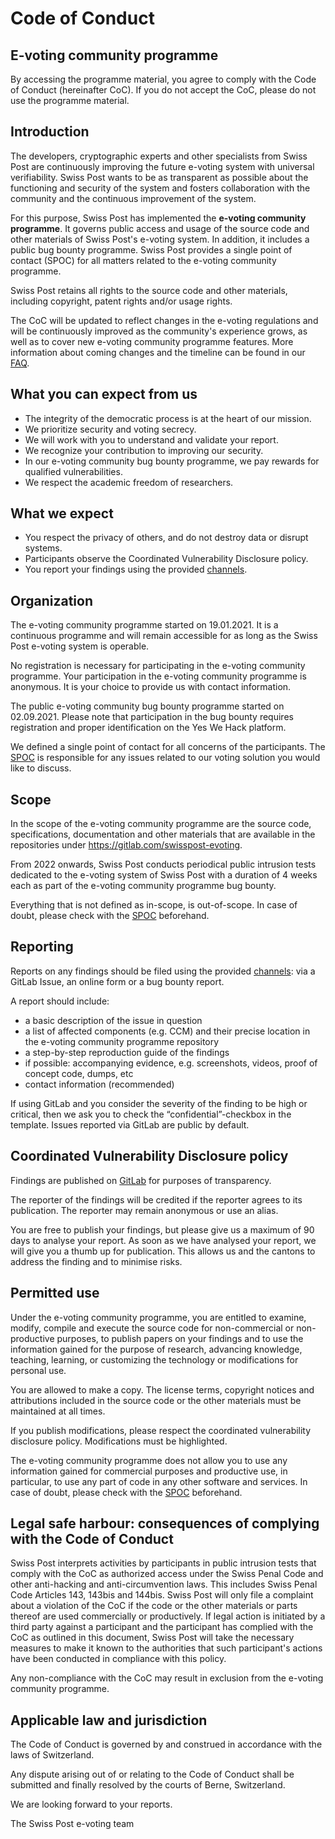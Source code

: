 # Code of Conduct

## E-voting community programme

By accessing the programme material, you agree to comply with the Code of Conduct (hereinafter CoC). If you do not accept the CoC, please do not use the programme material.

## Introduction

The developers, cryptographic experts and other specialists from Swiss Post are continuously improving the future e-voting system with universal verifiability. Swiss Post wants to be as transparent as possible about the functioning and security of the system and fosters collaboration with the community and the continuous improvement of the system.

For this purpose, Swiss Post has implemented the **e-voting community programme**. It governs public access and usage of the source code and other materials of Swiss Post's e-voting system. In addition, it includes a public bug bounty programme. Swiss Post provides a single point of contact (SPOC) for all matters related to the e-voting community programme.

Swiss Post retains all rights to the source code and other materials, including copyright, patent rights and/or usage rights.

The CoC will be updated to reflect changes in the e-voting regulations and will be continuously improved as the community's experience grows, as well as to cover new e-voting community programme features. More information about coming changes and the timeline can be found in our [FAQ](https://evoting-community.post.ch/en/help-and-contact/faq).

## What you can expect from us

- The integrity of the democratic process is at the heart of our mission.
- We prioritize security and voting secrecy.
- We will work with you to understand and validate your report.
- We recognize your contribution to improving our security.
- In our e-voting community bug bounty programme, we pay rewards for qualified vulnerabilities.
- We respect the academic freedom of researchers.

## What we expect

- You respect the privacy of others, and do not destroy data or disrupt systems.
- Participants observe the Coordinated Vulnerability Disclosure policy.
- You report your findings using the provided [channels](https://evoting-community.post.ch/en/contributions).

## Organization

The e-voting community programme started on 19.01.2021. It is a continuous programme and will remain accessible for as long as the Swiss Post e-voting system is operable.

No registration is necessary for participating in the e-voting community programme. Your participation in the e-voting community programme is anonymous. It is your choice to provide us with contact information.

The public e-voting community bug bounty programme started on 02.09.2021. Please note that participation in the bug bounty requires registration and proper identification on the Yes We Hack platform.

We defined a single point of contact for all concerns of the participants. The [SPOC](https://evoting-community.post.ch/en/help-and-contact/support#contact) is responsible for any issues related to our voting solution you would like to discuss.

## Scope

In the scope of the e-voting community programme are the source code, specifications, documentation and other materials that are available in the repositories under <https://gitlab.com/swisspost-evoting>.

From 2022 onwards, Swiss Post conducts periodical public intrusion tests dedicated to the e-voting system of Swiss Post with a duration of 4 weeks each as part of the e-voting community programme bug bounty.

Everything that is not defined as in-scope, is out-of-scope. In case of doubt, please check with the [SPOC](https://evoting-community.post.ch/en/help-and-contact/support#contact) beforehand.

## Reporting

Reports on any findings should be filed using the provided [channels](https://evoting-community.post.ch/en/contributions): via a GitLab Issue, an online form or a bug bounty report.

A report should include:

- a basic description of the issue in question
- a list of affected components (e.g. CCM) and their precise location in the e-voting community programme repository
- a step-by-step reproduction guide of the findings
- if possible: accompanying evidence, e.g. screenshots, videos, proof of concept code, dumps, etc
- contact information (recommended)

If using GitLab and you consider the severity of the finding to be high or critical, then we ask you to check the “confidential”-checkbox in the template. Issues reported via GitLab are public by default.

## Coordinated Vulnerability Disclosure policy

Findings are published on [GitLab](https://gitlab.com/swisspost-evoting) for purposes of transparency.

The reporter of the findings will be credited if the reporter agrees to its publication. The reporter may remain anonymous or use an alias.

You are free to publish your findings, but please give us a maximum of 90 days to analyse your report. As soon as we have analysed your report, we will give you a thumb up for publication. This allows us and the cantons to address the finding and to minimise risks.

## Permitted use

Under the e-voting community programme, you are entitled to examine, modify, compile and execute the source code for non-commercial or non-productive purposes, to publish papers on your findings and to use the information gained for the purpose of research, advancing knowledge, teaching, learning, or customizing the technology or modifications for personal use.

You are allowed to make a copy. The license terms, copyright notices and attributions included in the source code or the other materials must be maintained at all times.

If you publish modifications, please respect the coordinated vulnerability disclosure policy. Modifications must be highlighted.

The e-voting community programme does not allow you to use any information gained for commercial purposes and productive use, in particular, to use any part of code in any other software and services. In case of doubt, please check with the [SPOC](https://evoting-community.post.ch/en/help-and-contact/support#contact) beforehand.

## Legal safe harbour: consequences of complying with the Code of Conduct

Swiss Post interprets activities by participants in public intrusion tests that comply with the CoC as authorized access under the Swiss Penal Code and other anti-hacking and anti-circumvention laws. This includes Swiss Penal Code Articles 143, 143bis and 144bis. Swiss Post will only file a complaint about a violation of the CoC if the code or the other materials or parts thereof are used commercially or productively. If legal action is initiated by a third party against a participant and the participant has complied with the CoC as outlined in this document, Swiss Post will take the necessary measures to make it known to the authorities that such participant's actions have been conducted in compliance with this policy.

Any non-compliance with the CoC may result in exclusion from the e-voting community programme.

## Applicable law and jurisdiction

The Code of Conduct is governed by and construed in accordance with the laws of Switzerland.

Any dispute arising out of or relating to the Code of Conduct shall be submitted and finally resolved by the courts of Berne, Switzerland.

We are looking forward to your reports.

The Swiss Post e-voting team